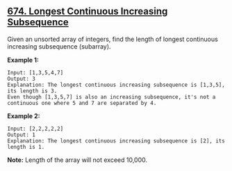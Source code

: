 ## [674. Longest Continuous Increasing Subsequence](https://leetcode.com/problems/longest-continuous-increasing-subsequence/)

Given an unsorted array of integers, find the length of longest continuous increasing subsequence (subarray).

**Example 1:**

```
Input: [1,3,5,4,7]
Output: 3
Explanation: The longest continuous increasing subsequence is [1,3,5], its length is 3.
Even though [1,3,5,7] is also an increasing subsequence, it's not a continuous one where 5 and 7 are separated by 4.
```

**Example 2:**

```
Input: [2,2,2,2,2]
Output: 1
Explanation: The longest continuous increasing subsequence is [2], its length is 1.
```

**Note:** Length of the array will not exceed 10,000.
